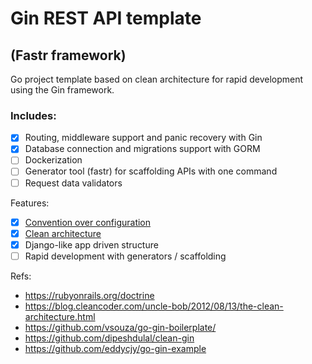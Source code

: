 # Gin REST API template
## (Fastr framework)
Go project template based on clean architecture for rapid development using the Gin framework.

### Includes:
- [x] Routing, middleware support and panic recovery with Gin
- [x] Database connection and migrations support with GORM
- [ ] Dockerization
- [ ] Generator tool (fastr) for scaffolding APIs with one command
- [ ] Request data validators

Features:
- [X] [Convention over configuration](https://learn.microsoft.com/en-us/archive/msdn-magazine/2009/february/patterns-in-practice-convention-over-configuration)
- [x] [Clean architecture](https://articles.wesionary.team/a-clean-architecture-for-web-application-in-go-lang-4b802dd130bb)
- [x] Django-like app driven structure
- [ ] Rapid development with generators / scaffolding

Refs:
- https://rubyonrails.org/doctrine
- https://blog.cleancoder.com/uncle-bob/2012/08/13/the-clean-architecture.html
- https://github.com/vsouza/go-gin-boilerplate/
- https://github.com/dipeshdulal/clean-gin
- https://github.com/eddycjy/go-gin-example
